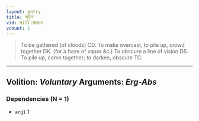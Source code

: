 ```yaml
---
layout: entry
title: གཏིབ་
vid: Hill:0685
vcount: 1
---
```

> To be gathered (of clouds) CD\. To make overcast, to pile up, crowd together DK\. (for a haze of vapor &c\.) To obscure a line of vision DS\. To pile up, come together; to darken, obscure TC\.

---
Volition: _Voluntary_
Arguments: _Erg-Abs_
---

### Dependencies (N = 1)
* `arg1` 1
